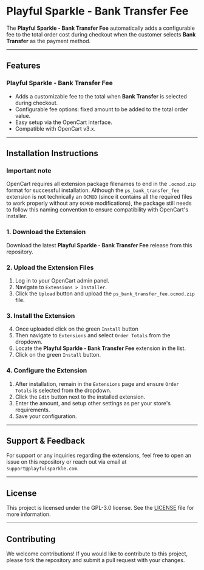 # Playful Sparkle - Bank Transfer Fee

The **Playful Sparkle - Bank Transfer Fee** automatically adds a configurable fee to the total order cost during checkout when the customer selects **Bank Transfer** as the payment method.

---

## Features

### Playful Sparkle - Bank Transfer Fee
- Adds a customizable fee to the total when **Bank Transfer** is selected during checkout.
- Configurable fee options: fixed amount to be added to the total order value.
- Easy setup via the OpenCart interface.
- Compatible with OpenCart v3.x.

---

## Installation Instructions

### Important note

OpenCart requires all extension package filenames to end in the `.ocmod.zip` format for successful installation. Although the `ps_bank_transfer_fee` extension is not technically an `OCMOD` (since it contains all the required files to work properly without any `OCMOD` modifications), the package still needs to follow this naming convention to ensure compatibility with OpenCart's installer.

### 1. Download the Extension
Download the latest **Playful Sparkle - Bank Transfer Fee** release from this repository.

### 2. Upload the Extension Files
1. Log in to your OpenCart admin panel.
2. Navigate to `Extensions > Installer`.
3. Click the `Upload` button and upload the `ps_bank_transfer_fee.ocmod.zip` file.

### 3. Install the Extension
4. Once uploaded click on the green `Install` button
1. Then navigate  to `Extensions` and select `Order Totals` from the dropdown.
2. Locate the **Playful Sparkle - Bank Transfer Fee** extension in the list.
3. Click on the green `Install` button.

### 4. Configure the Extension
1. After installation, remain in the `Extensions` page and ensure `Order Totals` is selected from the dropdown.
2. Click the `Edit` button next to the installed extension.
3. Enter the amount, and setup other settings as per your store's requirements.
4. Save your configuration.

---

## Support & Feedback

For support or any inquiries regarding the extensions, feel free to open an issue on this repository or reach out via email at `support@playfulsparkle.com`.

---

## License

This project is licensed under the GPL-3.0 license. See the [LICENSE](./LICENSE) file for more information.

---

## Contributing

We welcome contributions! If you would like to contribute to this project, please fork the repository and submit a pull request with your changes.
